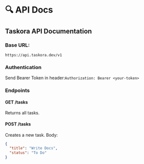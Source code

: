 # 🔍 API Docs

## Taskora API Documentation

### Base URL:

`https://api.taskora.dev/v1`

### Authentication

Send Bearer Token in header:`Authorization: Bearer <your-token>`

### Endpoints

#### GET /tasks

Returns all tasks.

#### POST /tasks

Creates a new task. Body:

```json
{
  "title": "Write Docs",
  "status": "To Do"
}
```
